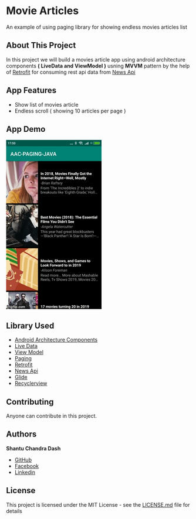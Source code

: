 # Movie Articles
An example of using paging library for showing endless movies articles list

## About This Project

In this project we will build a movies article app using android architecture components <B>( LiveData and ViewModel )</B> usning <B>MVVM</B> pattern by the help of [Retrofit](https://square.github.io/retrofit/) for consuming rest api data from [News Api](https://newsapi.org/)

## App Features
* Show list of movies article 
* Endless scroll ( showing 10 articles per page )

## App Demo
![alt-text](https://github.com/shantudas/Android-Architecture-Components-Paging-With-Java/blob/master/images/AAC-MVVM-PAGING-RETROFIT-JAVA-APP-DEMO.gif)

## Library Used
* [Android Architecture Components](https://developer.android.com/topic/libraries/architecture/)
* [Live Data](https://developer.android.com/topic/libraries/architecture/livedata)
* [View Model](https://developer.android.com/topic/libraries/architecture/viewmodel)
* [Paging](https://developer.android.com/topic/libraries/architecture/paging/)
* [Retrofit](https://square.github.io/retrofit/)
* [News Api](https://newsapi.org/)
* [Glide](https://github.com/bumptech/glide)
* [Recyclerview](https://developer.android.com/guide/topics/ui/layout/recyclerview)

## Contributing

Anyone can contribute in this project.

## Authors

**Shantu Chandra Dash** 
* [GitHub](https://github.com/shantudas)
* [Facebook](https://www.facebook.com/shantudashbd)
* [Linkedin](https://www.linkedin.com/in/shantudashbd/)


## License

This project is licensed under the MIT License - see the [LICENSE.md](https://github.com/shantudas/Android-Architecture-Components-Paging-With-Java/blob/master/LICENSE) file for details
